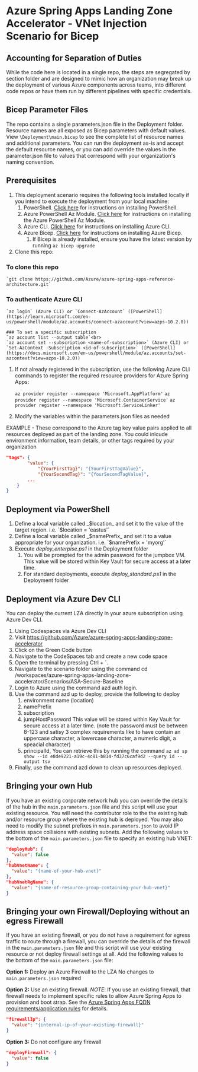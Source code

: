 # Azure Spring Apps Landing Zone Accelerator - VNet Injection Scenario for Bicep

## Accounting for Separation of Duties

While the code here is located in a single repo, the steps are segregated by section folder and are designed to mimic how an organization may break up the deployment of various Azure components across teams, into different code repos or have them run by different pipelines with specific credentials. 

## Bicep Parameter Files

The repo contains a single parameters.json file in the Deployment folder. Resource names are all exposed as Bicep parameters with default values.  View `\Deployment\main.bicep` to see the complete list of resource names and additional parameters.  You can run the deployment as-is and accept the default resource names, or you can add override the values in the parameter.json file to values that correspond with your organization's naming convention.

## Prerequisites

1. This deployment scenario requires the following tools installed locally if you intend to execute the deployment from your local machine:
    1. PowerShell. [Click here](https://learn.microsoft.com/en-us/powershell/scripting/install/installing-powershell?view=powershell-7.3) for instructions on installing PowerShell.
    1. Azure PowerShell Az Module. [Click here](https://learn.microsoft.com/en-us/powershell/azure/install-azure-powershell?view=azps-10.2.0) for instructions on installing the Azure PowerShell Az Module.
    1. Azure CLI. [Click here](https://learn.microsoft.com/en-us/cli/azure/install-azure-cli) for instructions on installing Azure CLI.
    1. Azure Bicep. [Click here](https://learn.microsoft.com/en-us/azure/azure-resource-manager/bicep/install) for instructions on installing Azure Bicep.
        1. If Bicep is already installed, ensure you have the latest version by running `az bicep upgrade`
1. Clone this repo:

### To clone this repo

    `git clone https://github.com/Azure/azure-spring-apps-reference-architecture.git`

### To authenticate Azure CLI

    `az login` (Azure CLI) or `Connect-AzAccount` ([PowerShell](https://learn.microsoft.com/en-us/powershell/module/az.accounts/connect-azaccount?view=azps-10.2.0))

    ### To set a specific subscription
    `az account list --output table`<br>
    `az account set --subscription <name-of-subscription>` (Azure CLI) or `Set-AzContext -Subscription <id-of-subscription>` ([PowerShell](https://docs.microsoft.com/en-us/powershell/module/az.accounts/set-azcontext?view=azps-10.2.0))

1. If not already registered in the subscription, use the following Azure CLI commands to register the required resource providers for Azure Spring Apps:

    `az provider register --namespace 'Microsoft.AppPlatform'`
    `az provider register --namespace 'Microsoft.ContainerService'`
    `az provider register --namespace 'Microsoft.ServiceLinker'`

1. Modify the variables within the parameters.json files as needed

EXAMPLE - These correspond to the Azure tag key value pairs applied to all resources deployed as part of the landing zone.  You could inlcude environment information, team details, or other tags required by your organization

```json
"tags": {
        "value": {
            "{YourFirstTag}": "{YourFirstTagValue}",
            "{YourSecondTag}": "{YourSecondTagValue}",
        ...
    }
}
```

## Deployment via PowerShell

1. Define a local variable called _$location_ and set it to the value of the target region. i.e. `$location = 'eastus'`
1. Define a local variable called _$namePrefix_ and set it to a value appropriate for your organization. i.e. `$namePrefix = 'myorg'`
1. Execute _deploy\_enterpise.ps1_ in the Deployment folder
    1. You will be prompted for the admin password for the jumpbox VM.  This value will be stored within Key Vault for secure access at a later time.
    1. For standard deployments, execute _deploy\_standard.ps1_ in the Deployment folder

## Deployment via Azure Dev CLI

You can deploy the current LZA directly in your azure subscription using Azure Dev CLI.

1. Using Codespaces via Azure Dev CLI
1. Visit https://github.com/Azure/azure-spring-apps-landing-zone-accelerator
1. Click on the Green Code button
1. Navigate to the CodeSpaces tab and create a new code space
1. Open the terminal by pressing Ctrl + `.
1. Navigate to the scenario folder using the command cd /workspaces/azure-spring-apps-landing-zone-accelerator/Scenarios/ASA-Secure-Baseline
1. Login to Azure using the command azd auth login.
1. Use the command azd up to deploy, provide the following to deploy
   1. environment name (location)
   1. namePrefix
   1. subscription
   1. jumpHostPassword This value will be stored within Key Vault for secure access at a later time. (note the password must be between 8-123 and satisy 3 complex requirements like to have contain an uppercase character, a lowercase character, a numeric digit, a speacial character)
   1. principalId, You can retrieve this by running the command `az ad sp show --id e8de9221-a19c-4c81-b814-fd37c6caf9d2 --query id --output tsv`
1. Finally, use the command azd down to clean up resources deployed.

## Bringing your own Hub

If you have an existing corporate network hub you can override the details of the hub in the `main.parameters.json` file and this script will use your existing resource.  You will need the contributor role to the the existing hub and/or resource group where the existing hub is deployed.  You may also need to modify the subnet prefixes in `main.parameters.json` to avoid IP address space collisions with existing subnets.  Add the following values to the bottom of the `main.parameters.json` file to specify an existing hub VNET:

```json
"deployHub": {
  "value": false
},
"hubVnetName": {
  "value": "{name-of-your-hub-vnet}"
},
"hubVnetRgName": {
  "value": "{name-of-resource-group-containing-your-hub-vnet}"
}
```

## Bringing your own Firewall/Deploying without an egress Firewall

If you have an existing firewall, or you do not have a requirement for egress traffic to route through a firewall, you can override the details of the firewall in the `main.parameters.json` file and this script will use your existing resource or not deploy firewall settings at all.  Add the following values to the bottom of the `main.parameters.json` file:

  **Option 1:** Deploy an Azure Firewall to the LZA
    No changes to `main.parameters.json` required

  **Option 2:** Use an existing firewall.  *NOTE*: If you use an existing firewall, that firewall needs to implement specific rules to allow Azure Spring Apps to provision and boot strap.  See the [Azure Spring Apps FQDN requirements/application rules](https://learn.microsoft.com/en-us/azure/spring-apps/vnet-customer-responsibilities#azure-spring-apps-fqdn-requirementsapplication-rules) for details.

```json
"firewallIp": {
  "value": "{internal-ip-of-your-existing-firewall}"
}
```

  **Option 3:** Do not configure any firewall

```json
"deployFirewall": {
  "value": false
}
```

